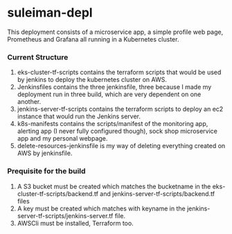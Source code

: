 # suleiman-depl

This deployment consists of a microservice app, a simple profile web page, Prometheus and Grafana all running in a Kubernetes cluster.

### Current Structure

1. eks-cluster-tf-scripts contains the terraform scripts that would be used by jenkins to deploy the kubernetes cluster on AWS.
2. Jenkinsfiles contains the three jenkinsfile, three because I made my deployment run in three build, which are very dependent on one another.
3. jenkins-server-tf-scripts contains the terraform scripts to deploy an ec2 instance that would run the Jenkins server. 
4. k8s-manifests contains the scripts/manifest of the monitoring app, alerting app (I never fully configured though), sock shop microservice app and my personal webpage.
5. delete-resources-jenkinsfile is my way of deleting everything created on AWS by jenkinsfile. 


### Prequisite for the build

1. A S3 bucket must be created which matches the bucketname in the eks-cluster-tf-scripts/backend.tf and jenkins-server-tf-scripts/backend.tf files
2. A key must be created which matches with keyname in the jenkins-server-tf-scripts/jenkins-server.tf file.
3. AWSCli must be installed, Terraform too.

